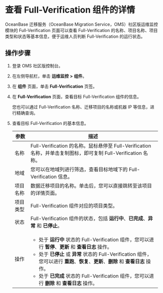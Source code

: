 # 查看 Full-Verification 组件的详情

OceanBase 迁移服务（OceanBase Migration Service，OMS）社区版运维监控模块的 Full-Verification 页面可以查看 Full-Verification 的名称、项目名称、项目类型和状态等基本信息，便于运维人员判断 Full-Verification 的运行状态。

## 操作步骤

1. 登录 OMS 社区版控制台。

2. 在左侧导航栏，单击 **运维监控** **\>** **组件**。

3. 在 **组件** 页面，单击 **Full-Verification** 页签。

4. 在 **Full-Verification** 页面，查看目标 Full-Verification 组件的信息。

   您也可以通过 Full-Verification 名称、迁移项目的名称或机器 IP 等信息，进行精确查询。

5. 查看目标 Full-Verification 的基本信息。

   | **参数** |                                                                                                                                                           **描述**                                                                                                                                                            |
   |--------|--------------------------------------------------------------------------------------------------------------------------------------------------------------------------|
   | 名称     | Full-Verification 的名称。鼠标悬停至 Full-Verification 名称，并单击复制图标，即可复制 Full-Verification 名称。                                                                                                                 |
   | 地域     | 您可以在地域列进行筛选，查看目标地域下的 Full-Verification 信息。           |
   | 项目名称 | 数据迁移项目的名称。单击后，您可以直接跳转至该项目的详情页面。            |
   | 项目类型   | Full-Verification 组件对应的项目类型。              |
   | 状态     | Full-Verification 组件的状态，包括 **运行中**、**已完成**、**异常** 和 **已停止**。                                                                                                                        |
   | 操作     | <ul><li>处于 **运行中** 状态的 Full-Verification 组件，您可以进行 **暂停**、**更新** 和 **查看日志** 操作。  <li> 处于 **已停止** 或 **异常** 状态的 Full-Verification 组件，您可以进行 **重跑**、**恢复**、**更新**、**删除** 和 **查看日志** 操作。  <li>处于 **已完成** 状态的 Full-Verification 组件，您可以进行 **删除** 和 **查看日志** 操作。    |
